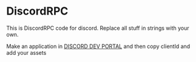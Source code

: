 # DiscordRPC

This is DiscordRPC code for discord. Replace all stuff in strings with your own.

Make an application in [DISCORD DEV PORTAL](https://discord.com/developers/applications)
and then copy clientId and add your assets
